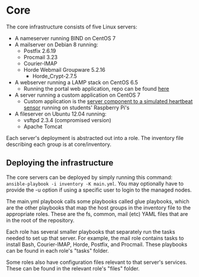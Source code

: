 # Core
The core infrastructure consists of five Linux servers:
  - A nameserver running BIND on CentOS 7
  - A mailserver on Debian 8 running:
    - Postfix 2.6.19
    - Procmail 3.23
    - Courier-IMAP
    - Horde Webmail Groupware 5.2.16
      - Horde_Crypt-2.7.5
  - A webserver running a LAMP stack on CentOS 6.5
    - Running the portal web application, repo can be found [here](https://www.github.com/RITGencyber/portal)
  - A server running a custom application on CentOS 7
    - Custom application is the [server component to a simulated heartbeat sensor](https://github.com/RITGenCyber/heartbeat-server) running on students' Raspberry Pi's
  - A fileserver on Ubuntu 12.04 running:
    - vsftpd 2.3.4 (compromised version)
    - Apache Tomcat

Each server's deployment is abstracted out into a role. The inventory file describing each group
is at core/inventory.

## Deploying the infrastructure
The core servers can be deployed by simply running this command: `ansible-playbook -i inventory -K main.yml`. You may optionally have to provide the -u option if using a specific user to login to the managed nodes.

The main.yml playbook calls some playbooks called glue playbooks, which are the other playbooks that map the host groups in the inventory file to the appropriate roles. These are the fs, common, mail (etc) YAML files that are in the root of the repository.

Each role has several smaller playbooks that separately run the tasks needed to
set up that server. For example, the mail role contains tasks to install Bash, Courier-IMAP, Horde, Postfix, and Procmail. These playbooks can be found in each role's "tasks" folder.

Some roles also have configuration files relevant to that server's services. These can be found in the relevant role's "files" folder.
